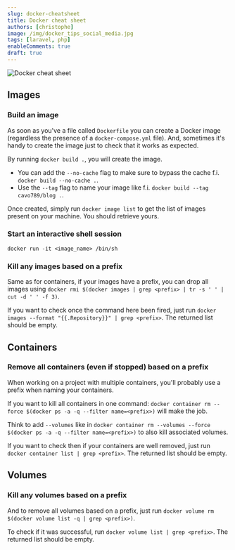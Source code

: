 ```yaml
---
slug: docker-cheatsheet
title: Docker cheat sheet
authors: [christophe]
image: /img/docker_tips_social_media.jpg
tags: [laravel, php]
enableComments: true
draft: true
---
```

![Docker cheat sheet](/img/docker_tips_header.jpg)

## Images

### Build an image

As soon as you've a file called `Dockerfile` you can create a Docker image (regardless the presence of a `docker-compose.yml` file). And, sometimes it's handy to create the image just to check that it works as expected.

By running `docker build .`, you will create the image. 

* You can add the `--no-cache` flag to make sure to bypass the cache f.i. `docker build --no-cache .`.
* Use the `--tag` flag to name your image like f.i. `docker build --tag cavo789/blog .`.

Once created, simply run `docker image list` to get the list of images present on your machine. You should retrieve yours.

### Start an interactive shell session

`docker run -it <image_name> /bin/sh`

### Kill any images based on a prefix 

Same as for containers, if your images have a prefix, you can drop all images using `docker rmi $(docker images | grep <prefix> | tr -s ' ' | cut -d ' ' -f 3)`.

If you want to check once the command here been fired, just run `docker images --format "{{.Repository}}" | grep <prefix>`. The returned list should be empty.

## Containers

### Remove all containers (even if stopped) based on a prefix

When working on a project with multiple containers, you'll probably use a prefix when naming your containers.

If you want to kill all containers in one command: `docker container rm --force $(docker ps -a -q --filter name=<prefix>)` will make the job.

Think to add `--volumes` like in `docker container rm --volumes --force $(docker ps -a -q --filter name=<prefix>)` to also kill associated volumes.

If you want to check then if your containers are well removed, just run `docker container list | grep <prefix>`. The returned list should be empty.

## Volumes

### Kill any volumes based on a prefix

And to remove all volumes based on a prefix, just run `docker volume rm $(docker volume list -q | grep <prefix>)`.

To check if it was successful, run `docker volume list | grep <prefix>`. The returned list should be empty.

